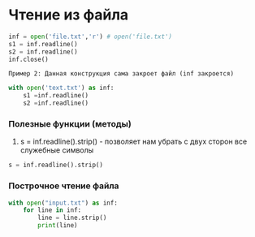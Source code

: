 # Чтение из файла
```python
inf = open('file.txt','r') # open('file.txt')
s1 = inf.readline()
s2 = inf.readline()
inf.close()
```
```
Пример 2: Данная конструкция сама закроет файл (inf закроется)
```
```python
with open('text.txt') as inf:
    s1 =inf.readline()
    s2 =inf.readline()
```
### Полезные функции (методы)
1) s = inf.readline().strip() - позволяет нам убрать с двух сторон все служебные символы
```python
s = inf.readline().strip()
```

### Построчное чтение файла
```python
with open("input.txt") as inf:
    for line in inf:
        line = line.strip()
        print(line)
```